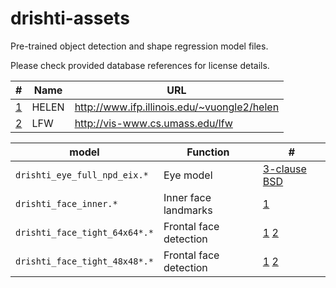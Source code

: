 # drishti-assets
Pre-trained object detection and shape regression model files.

Please check provided database references for license details.

| #               | Name  | URL                                         |
| --------------- | ----- | ------------------------------------------- |
| [1]             | HELEN | http://www.ifp.illinois.edu/~vuongle2/helen | 
| [2]             | LFW   | http://vis-www.cs.umass.edu/lfw             |


| model                         | Function                      | #                      |
| ----------------------------- | ----------------------------- | ---------------------- |
| `drishti_eye_full_npd_eix.*`  | Eye model                     | [3-clause BSD][3]      |
| `drishti_face_inner.*`        | Inner face landmarks          | [1]                    |
| `drishti_face_tight_64x64*.*` | Frontal face detection        | [1] [2]                |
| `drishti_face_tight_48x48*.*` | Frontal face detection        | [1] [2]                |


[1]: http://www.ifp.illinois.edu/~vuongle2/helen
[2]: http://vis-www.cs.umass.edu/lfw
[3]: https://opensource.org/licenses/BSD-3-Clause
